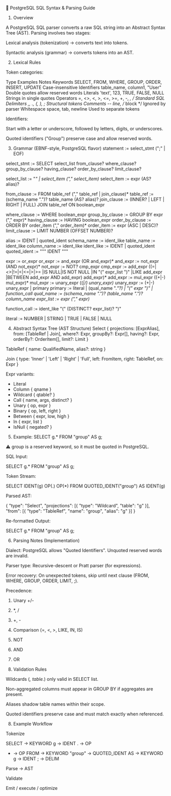 🧩 PostgreSQL SQL Syntax & Parsing Guide
1. Overview

A PostgreSQL SQL parser converts a raw SQL string into an Abstract Syntax Tree (AST).
Parsing involves two stages:

Lexical analysis (tokenization) → converts text into tokens.

Syntactic analysis (grammar) → converts tokens into an AST.

2. Lexical Rules

Token categories:

Type	Examples	Notes
Keywords	SELECT, FROM, WHERE, GROUP, ORDER, INSERT, UPDATE	Case-insensitive
Identifiers	table_name, column1, "User"	Double quotes allow reserved words
Literals	'text', 123, TRUE, FALSE, NULL	Strings in single quotes
Operators	=, <>, <, >, <=, >=, +, -, *, /	Standard SQL
Delimiters	,, ., (, ), ;	Structural tokens
Comments	-- line, /* block */	Ignored by parser
Whitespace	space, tab, newline	Used to separate tokens

Identifiers:

Start with a letter or underscore, followed by letters, digits, or underscores.

Quoted identifiers ("Group") preserve case and allow reserved words.

3. Grammar (EBNF-style, PostgreSQL flavor)
statement        := select_stmt (";" | EOF)

select_stmt      := SELECT select_list
                    from_clause?
                    where_clause?
                    group_by_clause?
                    having_clause?
                    order_by_clause?
                    limit_clause?

select_list      := "*" | select_item ("," select_item)*
select_item      := expr (AS? alias)?

from_clause      := FROM table_ref ("," table_ref | join_clause)*
table_ref        := (schema_name ".")? table_name (AS? alias)?
join_clause      := (INNER? | LEFT | RIGHT | FULL) JOIN table_ref ON boolean_expr

where_clause     := WHERE boolean_expr
group_by_clause  := GROUP BY expr ("," expr)*
having_clause    := HAVING boolean_expr
order_by_clause  := ORDER BY order_item ("," order_item)*
order_item       := expr (ASC | DESC)?
limit_clause     := LIMIT NUMBER (OFFSET NUMBER)?

alias            := IDENT | quoted_ident
schema_name      := ident_like
table_name       := ident_like
column_name      := ident_like
ident_like       := IDENT | quoted_ident
quoted_ident     := "\"" IDENT "\""

expr             := or_expr
or_expr          := and_expr (OR and_expr)*
and_expr         := not_expr (AND not_expr)*
not_expr         := NOT? cmp_expr
cmp_expr         := add_expr ((=|<>|!=|<|<=|>|>=
                               |IS NULL|IS NOT NULL
                               |IN "(" expr_list ")"
                               |LIKE add_expr
                               |BETWEEN add_expr AND add_expr) add_expr)*
add_expr         := mul_expr ((+|-) mul_expr)*
mul_expr         := unary_expr ((*|/) unary_expr)*
unary_expr       := (+|-) unary_expr | primary
primary          := literal
                   | (qual_name ".*"?)
                   | "(" expr ")"
                   | function_call
qual_name        := (schema_name ".")? (table_name ".")? column_name
expr_list        := expr ("," expr)*

function_call    := ident_like "(" (DISTINCT? expr_list)? ")"

literal          := NUMBER | STRING | TRUE | FALSE | NULL

4. Abstract Syntax Tree (AST Structure)
Select {
  projections: [ExprAlias],
  from: [TableRef | Join],
  where?: Expr,
  groupBy?: Expr[],
  having?: Expr,
  orderBy?: OrderItem[],
  limit?: Limit
}

TableRef {
  name: QualifiedName,
  alias?: string
}

Join {
  type: 'Inner' | 'Left' | 'Right' | 'Full',
  left: FromItem,
  right: TableRef,
  on: Expr
}

Expr variants:
  - Literal
  - Column { qname }
  - Wildcard { qtable? }
  - Call { name, args, distinct? }
  - Unary { op, expr }
  - Binary { op, left, right }
  - Between { expr, low, high }
  - In { expr, list }
  - IsNull { negated? }

5. Example: SELECT g.* FROM "group" AS g;

⚠️ group is a reserved keyword, so it must be quoted in PostgreSQL.

SQL Input:

SELECT g.* FROM "group" AS g;


Token Stream:

SELECT  IDENT(g)  OP(.)  OP(*)  FROM  QUOTED_IDENT("group")  AS  IDENT(g)


Parsed AST:

{
  "type": "Select",
  "projections": [{ "type": "Wildcard", "table": "g" }],
  "from": [{ "type": "TableRef", "name": "group", "alias": "g" }]
}


Re-formatted Output:

SELECT g.*
FROM "group" AS g;

6. Parsing Notes (Implementation)

Dialect: PostgreSQL allows "Quoted Identifiers". Unquoted reserved words are invalid.

Parser type: Recursive-descent or Pratt parser (for expressions).

Error recovery: On unexpected tokens, skip until next clause (FROM, WHERE, GROUP, ORDER, LIMIT, ;).

Precedence:

1. Unary +/-
2. *, /
3. +, -
4. Comparison (=, <, >, LIKE, IN, IS)
5. NOT
6. AND
7. OR

7. Validation Rules

Wildcards (*, table.*) only valid in SELECT list.

Non-aggregated columns must appear in GROUP BY if aggregates are present.

Aliases shadow table names within their scope.

Quoted identifiers preserve case and must match exactly when referenced.

8. Example Workflow

Tokenize

SELECT → KEYWORD
g → IDENT
. → OP
* → OP
FROM → KEYWORD
"group" → QUOTED_IDENT
AS → KEYWORD
g → IDENT
; → DELIM


Parse → AST

Validate

Emit / execute / optimize